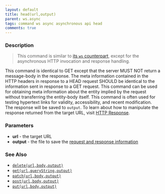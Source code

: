```yaml
---
layout: default
title: head(url,output)
parent: ws.async
tags: command ws async asynchronous api head
comments: true
---
```



### Description
> This command is similar to [its `ws` counterpart](../ws/head(url,var)), except for the asynchronous HTTP 
invocation and response handling. 

This command is identical to GET except that the server MUST NOT return a message-body in the response. The meta 
information contained in the HTTP headers in response to a HEAD request SHOULD be identical to the information sent 
in response to a GET request. This command can be used for obtaining meta information about the entity implied by the 
request without transferring the entity-body itself. This command is often used for testing hypertext links for 
validity, accessibility, and recent modification. The response will be saved to `output`. To learn about how to 
manipulate the response returned from the target URL, visit [HTTP Response](index#http-response).


### Parameters
- **url** \- the target URL
- **output** \- the file to save the [request and response information](index.html#http-response)


### See Also
- [`delete(url,body,output)`](delete(url,body,output))
- [`get(url,queryString,output)`](get(url,queryString,output))
- [`patch(url,body,output)`](patch(url,body,output))
- [`post(url,body,output)`](post(url,body,output))
- [`put(url,body,output)`](put(url,body,output))
